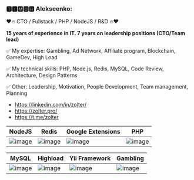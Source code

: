 ### 🆃🅸🅼🆄🆁 Alekseenko: 
❤🔥 CTO / Fullstack / PHP / NodeJS / R&D 🔥❤

__15 years of experience in IT. 7 years on leadership positions (CTO/Team lead)__

✅ My expertise: Gambling, Ad Network, Affiliate program, Blockchain, GameDev, High Load

✅ My technical skills: PHP, Node.js, Redis, MySQL, Code Review, Architecture, Design Patterns

✅ Other: Leadership, Motivation, People Development, Team management, Planning

 - https://linkedin.com/in/zolter/
 - https://zolter.pro/
 - https://t.me/zolter

| NodeJS  | Redis  | Google Extensions  | PHP |
|---|---|---|---|
| ![image](https://user-images.githubusercontent.com/1370602/144846002-16ae9ec7-e2d7-4779-a6b8-8092b1767b2a.png) | ![image](https://user-images.githubusercontent.com/1370602/144846023-12068435-a879-4c35-b7c1-fd13e81e1345.png) | ![image](https://user-images.githubusercontent.com/1370602/144846299-3dbbcf18-8429-4d77-91ee-859b6dbf8d02.png) | ![image](https://user-images.githubusercontent.com/1370602/144846052-580b4f7f-6fc2-42ce-960c-e0102f2fed33.png) | 


| MySQL  | Highload  | Yii Framework | Gambling |
|---|---|---|---|
| ![image](https://user-images.githubusercontent.com/1370602/144846100-df72078c-ac0e-4697-b748-c1fb8ad1ec79.png) | ![image](https://user-images.githubusercontent.com/1370602/144846242-df2e1f02-2252-4db6-ad63-e868c6c828d4.png) | ![image](https://user-images.githubusercontent.com/1370602/144846080-801890bd-9dde-42c9-8296-761b1a1b624e.png) | ![image](https://user-images.githubusercontent.com/1370602/144846263-58155e76-5280-4b59-ad8a-c94669441c1b.png) |

